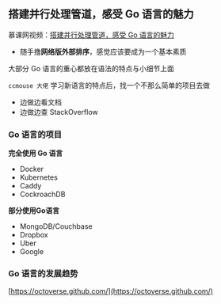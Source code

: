 ## 搭建并行处理管道，感受 Go 语言的魅力

慕课网视频：[搭建并行处理管道，感受 Go 语言的魅力](https://www.imooc.com/learn/927)
* 随手撸**网络版外部排序**，感觉应该要成为一个基本素质

大部分 Go 语言的重心都放在语法的特点与小细节上面

`ccmouse 大佬` 学习新语言的特点后，找一个不那么简单的项目去做
* 边做边看文档
* 边做边查 StackOverflow

### Go 语言的项目
**完全使用 Go 语言**
* Docker
* Kubernetes
* Caddy
* CockroachDB

**部分使用Go语言**
* MongoDB/Couchbase
* Dropbox
* Uber
* Google

### Go 语言的发展趋势
[https://octoverse.github.com/](https://octoverse.github.com/)

